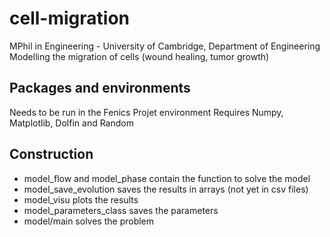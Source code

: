 # cell-migration
MPhil in Engineering - University of Cambridge, Department of Engineering
Modelling the migration of cells (wound healing, tumor growth)

## Packages and environments
Needs to be run in the Fenics Projet environment
Requires Numpy, Matplotlib, Dolfin and Random

## Construction
- model_flow and model_phase contain the function to solve the model
- model_save_evolution saves the results in arrays (not yet in csv files)
- model_visu plots the results
- model_parameters_class saves the parameters
- model/main solves the problem
